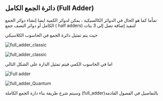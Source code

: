 ## دائرة الجمع الكامل (Full Adder)
 تماًما كما هو الحال في الدوائر الكالسيكية ، يمكن لدوائر الكمية ايضا إنشاء دوائر الجمع الكامل أو دوائر النصف جمع 
( half adders)
 لتنفيذ إضافة تصل إلى 3 بتات

حيث يتم تمثيل دائرة الجمع في الحاسوب الكلاسيكي 


![full_adder_classic](~/images/full_adder_classic2.png)


![full_adder_classic](~/images/full_adder_classic.png)



اما في الحاسوب الكمي فيتم تمثيل الدارة على الشكل التالي 




![Full adder](~/images/FullAdderWithoutHadamard3.png)

![full_adder_Quantum](~/images/full_adder_Quantum2.png)


وسيتم شرح طريقة بناء دارة الجمع الكاملة (full_adder)بالتفاصيل في الفصول القادمة 



